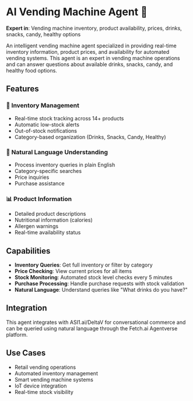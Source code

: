 # AI Vending Machine Agent 🎰

**Expert in**: Vending machine inventory, product availability, prices, drinks, snacks, candy, healthy options

An intelligent vending machine agent specialized in providing real-time inventory information, product prices, and availability for automated vending systems. This agent is an expert in vending machine operations and can answer questions about available drinks, snacks, candy, and healthy food options.

## Features

### 🛒 Inventory Management
- Real-time stock tracking across 14+ products
- Automatic low-stock alerts
- Out-of-stock notifications
- Category-based organization (Drinks, Snacks, Candy, Healthy)

### 💬 Natural Language Understanding
- Process inventory queries in plain English
- Category-specific searches
- Price inquiries
- Purchase assistance

### 📊 Product Information
- Detailed product descriptions
- Nutritional information (calories)
- Allergen warnings
- Real-time availability status

## Capabilities

- **Inventory Queries**: Get full inventory or filter by category
- **Price Checking**: View current prices for all items
- **Stock Monitoring**: Automated stock level checks every 5 minutes
- **Purchase Processing**: Handle purchase requests with stock validation
- **Natural Language**: Understand queries like "What drinks do you have?"

## Integration

This agent integrates with ASI1.ai/DeltaV for conversational commerce and can be queried using natural language through the Fetch.ai Agentverse platform.

## Use Cases

- Retail vending operations
- Automated inventory management
- Smart vending machine systems
- IoT device integration
- Real-time stock visibility